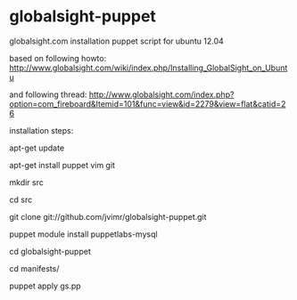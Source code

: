 globalsight-puppet
==================

globalsight.com installation puppet script  for ubuntu 12.04

based on following howto: http://www.globalsight.com/wiki/index.php/Installing_GlobalSight_on_Ubuntu

and following thread: http://www.globalsight.com/index.php?option=com_fireboard&Itemid=101&func=view&id=2279&view=flat&catid=26



installation steps:

apt-get update

apt-get install puppet vim git

mkdir src

cd src

git clone git://github.com/jvimr/globalsight-puppet.git

puppet module install puppetlabs-mysql

cd globalsight-puppet

cd manifests/

puppet apply gs.pp
